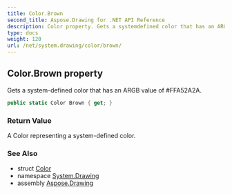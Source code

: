 ```yaml
---
title: Color.Brown
second_title: Aspose.Drawing for .NET API Reference
description: Color property. Gets a systemdefined color that has an ARGB value of FFA52A2A
type: docs
weight: 120
url: /net/system.drawing/color/brown/
---
```

## Color.Brown property

Gets a system-defined color that has an ARGB value of #FFA52A2A.

```csharp
public static Color Brown { get; }
```

### Return Value

A Color representing a system-defined color.

### See Also

* struct [Color](../)
* namespace [System.Drawing](../../color/)
* assembly [Aspose.Drawing](../../../)


